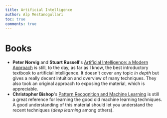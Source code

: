 ```yaml
---
title: Artificial Intelligence
author: Alp Mestanogullari
toc: true
comments: true
---
```


# Books

- **Peter Norvig** and **Stuart Russell**'s [Artificial Intelligence: a Modern Approach](http://aima.cs.berkeley.edu/) is still, to the day, as far as I know, the best introductory textbook to artificial intelligence. It doesn't cover any topic *in depth* but gives a really decent intuition and overview of many techniques. They also took an original approach to exposing the material, which is appreciable.
- **Christopher Bishop**'s [Pattern Recognition and Machine Learning](http://research.microsoft.com/en-us/um/people/cmbishop/prml/) is still a great reference for learning the good old machine learning techniques. A good understanding of this material should let you understand the recent techniques (*deep learning* among others).